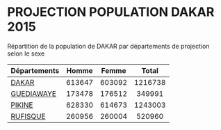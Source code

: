 # PROJECTION POPULATION DAKAR 2015
	
Répartition de la population de DAKAR par départements de projection selon le sexe
	
| Départements  | Homme | Femme | Total |
| --------- |:-----:|:-----:|:-----:|
| [DAKAR](DAKAR) | 613647 | 603092 | 1216738 |
| [GUEDIAWAYE](GUEDIAWAYE) | 173478 | 176512 | 349991 |
| [PIKINE](PIKINE) | 628330 | 614673 | 1243003 |
| [RUFISQUE](RUFISQUE) | 260956 | 260004 | 520960 |

